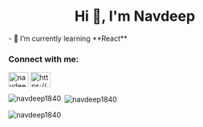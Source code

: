 <h1 align="center">Hi 👋, I'm Navdeep</h1>
- 🌱 I’m currently learning **React**

<h3 align="left">Connect with me:</h3>
<p align="left">
<a href="https://twitter.com/navdeep1840" target="blank"><img align="center" src="https://raw.githubusercontent.com/rahuldkjain/github-profile-readme-generator/master/src/images/icons/Social/twitter.svg" alt="navdeep1840" height="30" width="40" /></a>
<a href="https://linkedin.com/in/https://www.linkedin.com/in/navdeep-singh-82196b200/" target="blank"><img align="center" src="https://raw.githubusercontent.com/rahuldkjain/github-profile-readme-generator/master/src/images/icons/Social/linked-in-alt.svg" alt="https://www.linkedin.com/in/navdeep-singh-82196b200/" height="30" width="40" /></a>
</p>

<p><img align="left" src="https://github-readme-stats.vercel.app/api/top-langs?username=navdeep1840&show_icons=true&locale=en&layout=compact" alt="navdeep1840" /></p>

<p>&nbsp;<img align="center" src="https://github-readme-stats.vercel.app/api?username=navdeep1840&show_icons=true&locale=en" alt="navdeep1840" /></p>

<p><img align="center" src="https://github-readme-streak-stats.herokuapp.com/?user=navdeep1840&" alt="navdeep1840" /></p>

